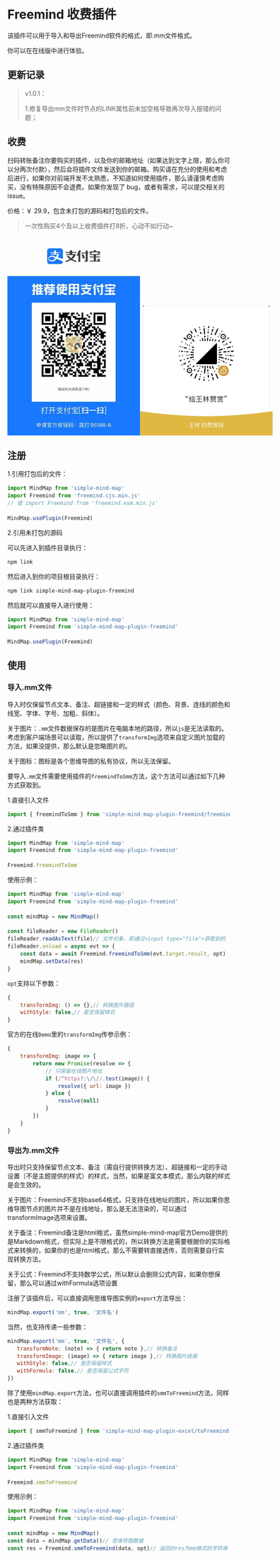 # Freemind 收费插件

该插件可以用于导入和导出Freemind软件的格式，即.mm文件格式。

你可以在在线版中进行体验。

## 更新记录

> v1.0.1：
>
> 1.修复导出mm文件时节点的LINK属性前未加空格导致再次导入报错的问题；

## 收费

扫码转账备注你要购买的插件，以及你的邮箱地址（如果达到文字上限，那么你可以分两次付款），然后会将插件文件发送到你的邮箱。购买请在充分的使用和考虑后进行，如果你对前端开发不太熟悉，不知道如何使用插件，那么请谨慎考虑购买，没有特殊原因不会退费。如果你发现了 bug，或者有需求，可以提交相关的 issue。

价格：￥ 29.9，包含未打包的源码和打包后的文件。

> 一次性购买4个及以上收费插件打8折，心动不如行动~

<p style="display:flex;align-items: flex-end;">

<img src="../assets/img/alipay.jpg" style="width: 300px" />
<img src="../assets/img/wechat.jpg" style="width: 300px" />

</p>

## 注册

1.引用打包后的文件：

```js
import MindMap from 'simple-mind-map'
import Freemind from 'freemind.cjs.min.js'
// 或 import Freemind from 'freemind.esm.min.js'

MindMap.usePlugin(Freemind)
```

2.引用未打包的源码

可以先进入到插件目录执行：

```bash
npm link
```

然后进入到你的项目根目录执行：

```bash
npm link simple-mind-map-plugin-freemind
```

然后就可以直接导入进行使用：

```js
import MindMap from 'simple-mind-map'
import Freemind from 'simple-mind-map-plugin-freemind'

MindMap.usePlugin(Freemind)
```

## 使用

### 导入.mm文件

导入时仅保留节点文本、备注、超链接和一定的样式（颜色、背景、连线的颜色和线宽、字体、字号、加粗、斜体）。

关于图片：`.mm`文件数据保存的是图片在电脑本地的路径，所以`js`是无法读取的。考虑到客户端场景可以读取，所以提供了`transformImg`选项来自定义图片加载的方法，如果没提供，那么默认是忽略图片的。

关于图标：图标是各个思维导图的私有协议，所以无法保留。

要导入`.mm`文件需要使用插件的`freemindToSmm`方法，这个方法可以通过如下几种方式获取到。

1.直接引入文件

```js
import { freemindToSmm } from 'simple-mind-map-plugin-freemind/freemindTo.js'
```

2.通过插件类

```js
import MindMap from 'simple-mind-map'
import Freemind from 'simple-mind-map-plugin-freemind'

Freemind.freemindToSmm
```

使用示例：

```js
import MindMap from 'simple-mind-map'
import Freemind from 'simple-mind-map-plugin-freemind'

const mindMap = new MindMap()

const fileReader = new FileReader()
fileReader.readAsText(file)// 文件对象，即通过<input type="file">获取到的
fileReader.onload = async evt => {
    const data = await Freemind.freemindToSmm(evt.target.result, opt)
    mindMap.setData(res)
}
```

`opt`支持以下参数：

```js
{
    transformImg: () => {},// 转换图片路径
    withStyle: false,// 是否保留样式 
}
```

官方的在线`Demo`里的`transformImg`传参示例：

```js
{
    transformImg: image => {
        return new Promise(resolve => {
            // 只保留在线图片地址
            if (/^https?:\/\//.test(image)) {
                resolve({ url: image })
            } else {
                resolve(null)
            }
        })
    }
}
```

### 导出为.mm文件

导出时只支持保留节点文本、备注（需自行提供转换方法）、超链接和一定的手动设置（不是主题提供的样式）的样式，当然，如果是富文本模式，那么内联的样式是会生效的。

关于图片：Freemind不支持base64格式，只支持在线地址的图片，所以如果你思维导图节点的图片并不是在线地址，那么是无法渲染的，可以通过transformImage选项来设置。

关于备注：Freemind备注是html格式，虽然simple-mind-map官方Demo提供的是Markdown格式，但实际上是不限格式的，所以转换方法是需要根据你的实际格式来转换的，如果你的也是html格式，那么不需要转直接透传，否则需要自行实现转换方法。

关于公式：Freemind不支持数学公式，所以默认会删除公式内容，如果你想保留，那么可以通过withFormula选项设置

注册了该插件后，可以直接调用思维导图实例的`export`方法导出：

```js
mindMap.export('mm', true, '文件名')
```

当然，也支持传递一些参数：

```js
mindMap.export('mm', true, '文件名', {
   transformNote: (note) => { return note },// 转换备注 
   transformImage: (image) => { return image },// 转换图片链接
   withStyle: false,// 是否保留样式
   withFormula: false,// 是否保留公式字符
})
```

除了使用`mindMap.export`方法，也可以直接调用插件的`smmToFreemind`方法，同样也是两种方法获取：

1.直接引入文件

```js
import { smmToFreemind } from 'simple-mind-map-plugin-excel/toFreemind.js'
```

2.通过插件类

```js
import MindMap from 'simple-mind-map'
import Freemind from 'simple-mind-map-plugin-freemind'

Freemind.smmToFreemind
```

使用示例：

```js
import MindMap from 'simple-mind-map'
import Freemind from 'simple-mind-map-plugin-freemind'

const mindMap = new MindMap()
const data = mindMap.getData()// 思维导图数据
const res = Freemind.smmToFreemind(data, opt)// 返回的res为mm格式的字符串
```
